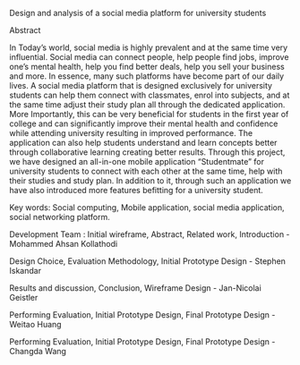 
Design and analysis of a social media platform for
university students


Abstract

In Today’s world, social media is highly prevalent and at the same time very influential. Social media can connect people, help people find jobs, improve one’s mental health, help you find better deals, help you sell your business and more. In essence, many such platforms have become part of our daily lives. A social media platform that is designed exclusively for university students can help them connect with classmates, enrol into subjects, and at the same time adjust their study plan all through the dedicated application. More Importantly, this can be very beneficial for students in the first year of college and can significantly improve their mental
health and confidence while attending university resulting in improved performance. The application can also help students understand and learn concepts better through collaborative
learning creating better results. Through this project, we have designed an all-in-one mobile application “Studentmate” for university students to connect with each other at the same time, help with their studies and study plan. In addition to it, through such an application we have also introduced more features befitting for a university student.

Key words: Social computing, Mobile application, social media application, social networking platform.


Development Team :
Initial wireframe, Abstract, Related work, Introduction - Mohammed Ahsan Kollathodi 

Design Choice, Evaluation Methodology, Initial Prototype Design - Stephen Iskandar

Results and discussion, Conclusion, Wireframe Design - Jan-Nicolai Geistler 

Performing Evaluation, Initial Prototype Design, Final Prototype Design - Weitao Huang 

Performing Evaluation, Initial Prototype Design, Final Prototype Design - Changda Wang 
